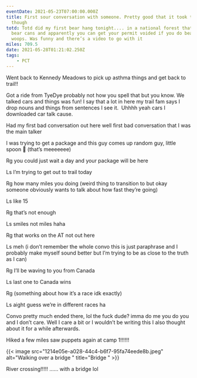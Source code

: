 ```yaml
---
eventDate: 2021-05-23T07:00:00.000Z
title: First sour conversation with someone. Pretty good that it took two months
  though
totd: Totd did my first bear hang tonight.... in a national forest that requires
  bear cans and apparently you can get your permit voided if you do bear hangs
  woops. Was funny and there’s a video to go with it
miles: 709.5
date: 2021-05-28T01:21:02.250Z
tags: 
    - PCT
---
```

Went back to Kennedy Meadows to pick up asthma things and get back to trail!!

Got a ride from TyeDye probably not how you spell that but you know. We talked cars and things was fun! I say that a lot in here my trail fam says I drop nouns and things from sentences I see it.  Uhhhh yeah cars I downloaded car talk cause.



Had my first bad conversation out here well first bad conversation that I was the main talker



I was trying to get a package and this guy comes up random guy, little spoon 🥄 (that’s meeeeeee)



Rg you could just wait a day and your package will be here

Ls I’m trying to get out to trail today

Rg how many miles you doing (weird thing to transition to but okay someone obviously wants to talk about how fast they’re going)

Ls like 15

Rg that’s not enough

Ls smiles not miles haha

Rg that works on the AT not out here

Ls meh (i don’t remember the whole convo this is just paraphrase and I probably make myself sound better but I’m trying to be as close to the truth as I can)

Rg I’ll be waving to you from Canada

Ls last one to Canada wins

Rg (something about how it’s a race idk exactly)

Ls aight guess we’re in different races ha

Convo pretty much ended there, lol the fuck dude? imma do me you do you and I don’t care. Well I care a bit or I wouldn’t be writing this I also thought about it for a while afterwards.

Hiked a few miles saw puppets again at camp 1!!!!!!

{{< image src="1214e05e-a028-44c4-b6f7-95fa74eede8b.jpeg" alt="Walking over a bridge " title="Bridge " >}}



River crossing!!!!! ...... with a bridge lol
